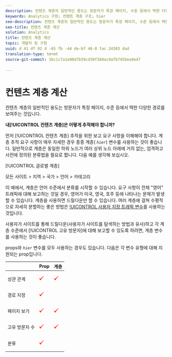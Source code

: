 ```yaml
---
description: 컨텐츠 계층의 일반적인 용도는 방문자가 특정 페이지, 수준 등에서 택한 다양한 경로를 보여주는 것입니다.
keywords: Analytics 구현; 컨텐트 계층 구조; hier
seo-description: 컨텐츠 계층의 일반적인 용도는 방문자가 특정 페이지, 수준 등에서 택한 다양한 경로를 보여주는 것입니다.
seo-title: 컨텐츠 계층 계산
solution: Analytics
title: 컨텐츠 계층 계산
topic: 개발자 및 구현
uuid: d 41 df 92 d -65 fb -44 de-bf 46-8 fac 24303 dad
translation-type: tm+mt
source-git-commit: 1bc1c7a1e00d7b59cd39f368ac9afb745bea9e47

---
```



# 컨텐츠 계층 계산

컨텐츠 계층의 일반적인 용도는 방문자가 특정 페이지, 수준 등에서 택한 다양한 경로를 보여주는 것입니다.

**내[!UICONTROL 컨텐츠 계층]은 어떻게 추적해야 합니까?** 

먼저 [!UICONTROL 컨텐츠 계층] 추적을 위한 보고 요구 사항을 이해해야 합니다. 계층 추적 요구 사항이 매우 자세한 경우 종종 계층( *`hier`*) 변수를 사용하는 것이 좋습니다. 일반적으로 계층은 동일한 하위 노드가 여러 상위 노드 아래에 거의 없는, 엄격하고 사전에 정의된 분류법을 필요로 합니다. 다음 예를 생각해 보십시오.

[!UICONTROL 글로벌 계층]

모든 사이트 &gt; 지역 &gt; 국가 &gt; 언어 &gt; 카테고리

이 예에서, 계층은 언어 수준에서 분류를 시작할 수 있습니다. 요구 사항이 전체 "영어" 트래픽에 대해 보고하는 것일 경우, 영어가 미국, 영국, 호주 등에 나타나는 문제가 발생할 수 있습니다. 계층을 사용하면 드릴다운만 할 수 있습니다. 여러 계층에 걸쳐 수평적으로 자세히 분할하는 좋은 방법은 [!UICONTROL 사용자 지정 트래픽 변수](prop)를 사용하는 것입니다.

사용자가 사이트를 통해 드릴다운(사용자가 사이트를 탐색하는 방법과 유사)하고 각 계층 수준에서 [!UICONTROL 고유 방문자]에 대해 보고할 수 있도록 하려면, 계층 변수를 사용하는 것이 좋습니다.

props와 *`hier`* 변수를 모두 사용하는 경우도 있습니다. 다음은 각 변수 유형에 대해 지원되는 prop입니다.

<table id="table_E960D100DA0F433A94A4B246D6EF0D0A"> 
 <thead> 
  <tr> 
   <th class="entry"> </th> 
   <th class="entry"> Prop </th> 
   <th class="entry"> 계층 </th> 
  </tr> 
 </thead>
 <tbody> 
  <tr> 
   <td> 상관 관계 </td> 
   <td> <p><img  src="assets/check-mark.png" id="image_2832E346D220429DA643B908EC10260D" /> </p> </td> 
   <td> <p><img  src="assets/check-mark.png" id="image_2A70A61A78024204B6CEE4FFF9A0851E" /> </p> </td> 
  </tr> 
  <tr> 
   <td> 경로 지정 </td> 
   <td> <p><img  src="assets/check-mark.png" id="image_EE5ED36AC75F4D648F54858D796F82BD" /> </p> </td> 
   <td> </td> 
  </tr> 
  <tr> 
   <td> 페이지 보기 </td> 
   <td> <p><img  src="assets/check-mark.png" id="image_5BB82776D41642E78C2ECFD71DD33164" /> </p> </td> 
   <td> <p><img  src="assets/check-mark.png" id="image_18F34EE8957946AF9D6C2C9B492CEDB7" /> </p> </td> 
  </tr> 
  <tr> 
   <td> 고유 방문자 수 </td> 
   <td> <p><img  src="assets/check-mark.png" id="image_A475267547B94DB4A1EEFD903B2CA1EB" /> </p> </td> 
   <td> <p><img  src="assets/check-mark.png" id="image_1E9E302D999146128CDBCE13E52BC38C" /> </p> </td> 
  </tr> 
  <tr> 
   <td> 분류 </td> 
   <td> <p><img  src="assets/check-mark.png" id="image_FC5FEFE7BA8C4475BA4F31D57302BE6B" /> </p> </td> 
   <td> </td> 
  </tr> 
 </tbody> 
</table>

